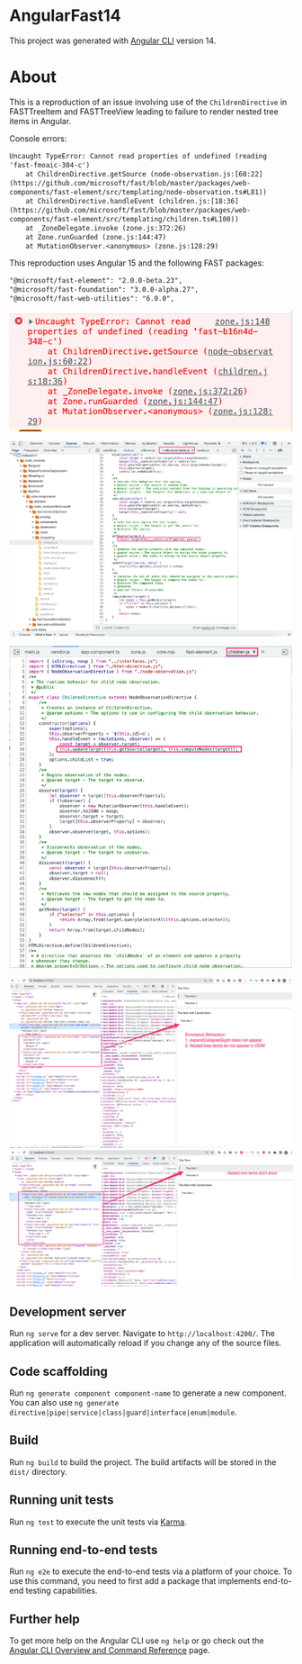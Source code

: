 # AngularFast14

This project was generated with [Angular CLI](https://github.com/angular/angular-cli) version 14.
# About

This is a reproduction of an issue involving use of the `ChildrenDirective` in FASTTreeItem and FASTTreeView leading to failure to render nested tree items in Angular.

Console errors:

```
Uncaught TypeError: Cannot read properties of undefined (reading 'fast-fmoaic-304-c')
    at ChildrenDirective.getSource (node-observation.js:[60:22](https://github.com/microsoft/fast/blob/master/packages/web-components/fast-element/src/templating/node-observation.ts#L81))
    at ChildrenDirective.handleEvent (children.js:[18:36](https://github.com/microsoft/fast/blob/master/packages/web-components/fast-element/src/templating/children.ts#L100))
    at _ZoneDelegate.invoke (zone.js:372:26)
    at Zone.runGuarded (zone.js:144:47)
    at MutationObserver.<anonymous> (zone.js:128:29)
```

This reproduction uses Angular 15 and the following FAST packages:
```
"@microsoft/fast-element": "2.0.0-beta.23",
"@microsoft/fast-foundation": "3.0.0-alpha.27",
"@microsoft/fast-web-utilities": "6.0.0",
```

![console error with Children Directive](./src/assets/children-error.png)

![code execution fails to continue at node-observation.js](src/assets/node-observation-error.png)

![](src/assets/children-directive-err.png)

![screenshot of erroneous behavior](src/assets/treeitem-error.png)
![screenshot of erroneous behavior](src/assets/treeview.png)


## Development server

Run `ng serve` for a dev server. Navigate to `http://localhost:4200/`. The application will automatically reload if you change any of the source files.

## Code scaffolding

Run `ng generate component component-name` to generate a new component. You can also use `ng generate directive|pipe|service|class|guard|interface|enum|module`.

## Build

Run `ng build` to build the project. The build artifacts will be stored in the `dist/` directory.

## Running unit tests

Run `ng test` to execute the unit tests via [Karma](https://karma-runner.github.io).

## Running end-to-end tests

Run `ng e2e` to execute the end-to-end tests via a platform of your choice. To use this command, you need to first add a package that implements end-to-end testing capabilities.

## Further help

To get more help on the Angular CLI use `ng help` or go check out the [Angular CLI Overview and Command Reference](https://angular.io/cli) page.
